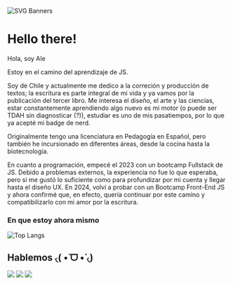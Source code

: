 ![SVG Banners](https://svg-banners.vercel.app/api?type=glitch&text1=ദ്ദി(˵•̀ᴗ-˵)✧welcome&width=1200&height=150)

<h1> Hello there! </h1>


Hola, soy Ale

Estoy en el camino del aprendizaje de JS.

Soy de Chile y actualmente me dedico a la correción y producción de textos; la escritura es parte integral de mi vida y ya vamos por la publicación del tercer libro. Me interesa el diseño, el arte y las ciencias, estar constantemente aprendiendo algo nuevo es mi motor (o puede ser TDAH sin diagnosticar (?)), estudiar es uno de mis pasatiempos, por lo que ya acepté mi badge de nerd.

Originalmente tengo una licenciatura en Pedagogía en Español, pero también he incursionado en diferentes áreas, desde la cocina hasta la biotecnología.
 
En cuanto a programación, empecé el 2023 con un bootcamp Fullstack de JS. Debido a problemas externos, la experiencia no fue lo que esperaba, pero sí me gustó lo suficiente como para profundizar por mi cuenta y llegar hasta el diseño UX. En 2024, volví a probar con un Bootcamp Front-End JS y ahora confirmé que, en efecto, quería continuar por este camino y compatibilizarlo con mi amor por la escritura.

<h3>En que estoy ahora mismo</h3>

![Top Langs](https://github-readme-stats.vercel.app/api/top-langs/?username=Aleromto&layout=compact)


<h2>Hablemos ৻( •̀ ᗜ •́ ৻)</h2>

[![](https://img.shields.io/badge/LinkedIn-0077B5?style=for-the-badge&logo=linkedin&logoColor=white)](https://www.linkedin.com/in/aromeropinto/) [![](https://img.shields.io/badge/Gmail-D14836?style=for-the-badge&logo=gmail&logoColor=white)](alexiaromeropinto@gmail.com) [![](https://img.shields.io/badge/Behance-0000FF?style=for-the-badge&logoColor=white)](https://www.behance.net/alexiaromero2)
